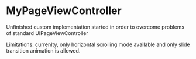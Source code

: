 # MyPageViewController
Unfinished custom implementation started in order to overcome problems of standard UIPageViewController

Limitations:
currenlty, only horizontal scrolling mode available and only slide transition animation is allowed.
